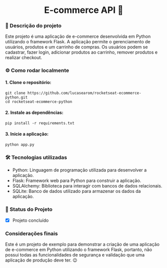 <h1 align="center">E-commerce API 🛒</h1>

### 📖 Descrição do projeto

Este projeto é uma aplicação de e-commerce desenvolvida em Python utilizando o framework Flask. A aplicação permite o gerenciamento de usuários, produtos e um carrinho de compras. Os usuários podem se cadastrar, fazer login, adicionar produtos ao carrinho, remover produtos e realizar checkout.

### ⚙ Como rodar localmente

#### 1. Clone o repositório:

```
git clone https://github.com/lucasearom/rocketseat-ecommerce-python.git
cd rocketseat-ecommerce-python
```

#### 2. Instale as dependências:

```
pip install -r requirements.txt
```

#### 3. Inicie a aplicação:

```
python app.py
```

### 🛠 Tecnologias utilizadas

-   Python: Linguagem de programação utilizada para desenvolver a aplicação.
-   Flask: Framework web para Python para construir a aplicação.
-   SQLAlchemy: Biblioteca para interagir com bancos de dados relacionais.
-   SQLite: Banco de dados utilizado para armazenar os dados da aplicação.

### 🔋 Status do Projeto

-   [x] Projeto concluído

### Considerações finais

Este é um projeto de exemplo para demonstrar a criação de uma aplicação de e-commerce em Python utilizando o framework Flask, portanto, não possui todas as funcionalidades de segurança e validação que uma aplicação de produção deve ter. 😉
